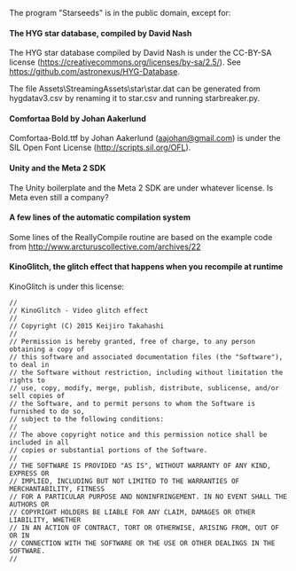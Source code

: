 The program "Starseeds" is in the public domain, except for:

#### The HYG star database, compiled by David Nash

The HYG star database compiled by David Nash is under the CC-BY-SA license (https://creativecommons.org/licenses/by-sa/2.5/).
See https://github.com/astronexus/HYG-Database.

The file Assets\StreamingAssets\star\star.dat can be generated from hygdatav3.csv by renaming it to star.csv and running starbreaker.py.

#### Comfortaa Bold by Johan Aakerlund

Comfortaa-Bold.ttf by Johan Aakerlund (aajohan@gmail.com) is under the SIL Open Font License (http://scripts.sil.org/OFL).

#### Unity and the Meta 2 SDK

The Unity boilerplate and the Meta 2 SDK are under whatever license. Is Meta even still a company?

#### A few lines of the automatic compilation system

Some lines of the ReallyCompile routine are based on the example code from http://www.arcturuscollective.com/archives/22

#### KinoGlitch, the glitch effect that happens when you recompile at runtime

KinoGlitch is under this license:

    //
    // KinoGlitch - Video glitch effect
    //
    // Copyright (C) 2015 Keijiro Takahashi
    //
    // Permission is hereby granted, free of charge, to any person obtaining a copy of
    // this software and associated documentation files (the "Software"), to deal in
    // the Software without restriction, including without limitation the rights to
    // use, copy, modify, merge, publish, distribute, sublicense, and/or sell copies of
    // the Software, and to permit persons to whom the Software is furnished to do so,
    // subject to the following conditions:
    //
    // The above copyright notice and this permission notice shall be included in all
    // copies or substantial portions of the Software.
    //
    // THE SOFTWARE IS PROVIDED "AS IS", WITHOUT WARRANTY OF ANY KIND, EXPRESS OR
    // IMPLIED, INCLUDING BUT NOT LIMITED TO THE WARRANTIES OF MERCHANTABILITY, FITNESS
    // FOR A PARTICULAR PURPOSE AND NONINFRINGEMENT. IN NO EVENT SHALL THE AUTHORS OR
    // COPYRIGHT HOLDERS BE LIABLE FOR ANY CLAIM, DAMAGES OR OTHER LIABILITY, WHETHER
    // IN AN ACTION OF CONTRACT, TORT OR OTHERWISE, ARISING FROM, OUT OF OR IN
    // CONNECTION WITH THE SOFTWARE OR THE USE OR OTHER DEALINGS IN THE SOFTWARE.
    //

